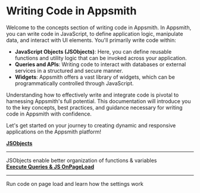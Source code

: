 # Writing Code in Appsmith

Welcome to the concepts section of writing code in Appsmith. In Appsmith, you can write code in JavaScript, to define application logic, manipulate data, and interact with UI elements. You'll primarily write code within:

- **JavaScript Objects (JSObjects)**: Here, you can define reusable functions and utility logic that can be invoked across your application.
- **Queries and APIs**: Writing code to interact with databases or external services in a structured and secure manner.
- **Widgets**: Appsmith offers a vast library of widgets, which can be programmatically controlled through JavaScript.

Understanding how to effectively write and integrate code is pivotal to harnessing Appsmith's full potential. This documentation will introduce you to the key concepts, best practices, and guidance necessary for writing code in Appsmith with confidence.

Let's get started on your journey to creating dynamic and responsive applications on the Appsmith platform!

<div className="containerGridSampleApp">
  <div className="containerColumnSampleApp columnGrid column-one">
        <div className="containerCol">
            <a href="/core-concepts/writing-code/javascript-editor-beta"><strong>JSObjects</strong>
            </a>
        </div> <hr/>
        <div className="containerDescription">JSObjects enable better organization of functions & variables</div>
    </div>
    <div className="containerColumnSampleApp columnGrid column-two">
        <div className="containerCol">
           <a href="/write-code/concepts/execute-onpageload"><strong>Execute Queries & JS OnPageLoad</strong></a>
        </div><hr/>
        <div className="containerDescription">Run code on page load and learn how the settings work</div>
    </div>
</div>
